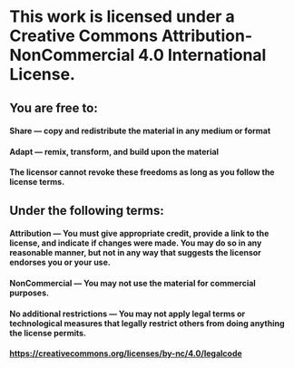 # This work is licensed under a Creative Commons Attribution-NonCommercial 4.0 International License.

## You are free to:

#### Share — copy and redistribute the material in any medium or format

#### Adapt — remix, transform, and build upon the material

#### The licensor cannot revoke these freedoms as long as you follow the license terms.

## Under the following terms:

#### Attribution — You must give appropriate credit, provide a link to the license, and indicate if changes were made. You may do so in any reasonable manner, but not in any way that suggests the licensor endorses you or your use.

#### NonCommercial — You may not use the material for commercial purposes.

#### No additional restrictions — You may not apply legal terms or technological measures that legally restrict others from doing anything the license permits.

#### https://creativecommons.org/licenses/by-nc/4.0/legalcode
